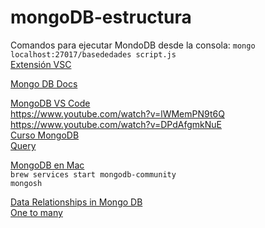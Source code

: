 ﻿# mongoDB-estructura  
Comandos para ejecutar MondoDB desde la consola: ``mongo localhost:27017/basededades script.js``  
[Extensión VSC](https://marketplace.visualstudio.com/items?itemName=mongodb.mongodb-vscode)  

[Mongo DB Docs](https://www.mongodb.com/docs/manual/tutorial/)  

[MongoDB VS Code](https://www.youtube.com/watch?v=fZgJHJO81dw)  
https://www.youtube.com/watch?v=lWMemPN9t6Q  
https://www.youtube.com/watch?v=DPdAfgmkNuE   
[Curso MongoDB](https://www.youtube.com/playlist?list=PLXXiznRYETLcJE_4U9qN2pysZOSYyL4Mh)  
[Query](https://www.youtube.com/watch?v=FblL-TT_n4o)  


[MongoDB en Mac](https://www.mongodb.com/docs/manual/tutorial/install-mongodb-on-os-x/)  
`brew services start mongodb-community`  
`mongosh`  

[Data Relationships in Mongo DB](https://www.knowledgehut.com/blog/web-development/data-relationships-in-mongodb)  
[One to many](https://learnmongodbthehardway.com/schema/schemabasics/#one-to-many-1-n)  
